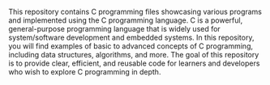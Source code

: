This repository contains C programming files showcasing various programs and  implemented using the C programming language. C is a powerful, general-purpose programming language that is widely used for system/software development and embedded systems.
In this repository, you will find examples of basic to advanced concepts of C programming, including data structures, algorithms, and more. The goal of this repository is to provide clear, efficient, and reusable code for learners and developers who wish to explore C programming in depth.
